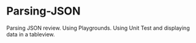 # Parsing-JSON
Parsing JSON review. Using Playgrounds. Using Unit Test and displaying data in a tableview.
